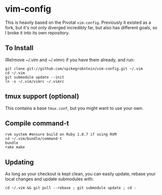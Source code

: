 # vim-config

This is heavily based on the Pivotal `vim-config`. Previously it existed as a fork, but it's not only
diverged incredibly far, but also has different goals, so I broke it into its own repository.

## To Install

(Re)move ~/.vim and ~/.vimrc if you have them already, and run:

    git clone git://github.com/spikegrobstein/vim-config.git ~/.vim
    cd ~/.vim
    git submodule update --init
    ln -s ~/.vim/vimrc ~/.vimrc

## tmux support (optional)

This contains a base `tmux.conf`, but you might want to use your own.

## Compile command-t

    rvm system #ensure build on Ruby 1.8.7 if using RVM
    cd ~/.vim/bundle/command-t
    bundle
    rake make

## Updating

As long as your checkout is kept clean, you can easily update, rebase your local changes and update submodules with:

    cd ~/.vim && git pull --rebase ; git submodule update ; cd -
